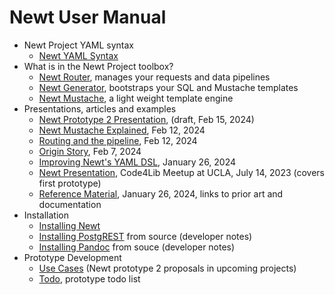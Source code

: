 
# Newt User Manual

- Newt Project YAML syntax
  - [Newt YAML Syntax](newt_yaml_syntax.md)
- What is in the Newt Project toolbox?
  - [Newt Router](newtrouter.1.md), manages your requests and data pipelines
  - [Newt Generator](newtgenerator.1.md), bootstraps your SQL and Mustache templates
  - [Newt Mustache](newtmustache.1.md), a light weight template engine
- Presentations, articles and examples
  - [Newt Prototype 2 Presentation](presentation2/), (draft, Feb 15, 2024)
  - [Newt Mustache Explained](newtmustache_explained.md), Feb 12, 2024
  - [Routing and the pipeline](data_router.md), Feb 12, 2024
  - [Origin Story](origin_story.md), Feb 7, 2024
  - [Improving Newt's YAML DSL](improving_the_type_dsl.md), January 26, 2024
  - [Newt Presentation](presentation/), Code4Lib Meetup at UCLA, July 14, 2023 (covers first prototype)
  - [Reference Material](reference_material.md), January 26, 2024, links to prior art and documentation
- Installation
  - [Installing Newt](INSTALL.md)
  - [Installing PostgREST](INSTALL-PostgREST.md) from source (developer notes)
  - [Installing Pandoc](INSTALL-Pandoc.md) from souce (developer notes)
- Prototype Development 
  - [Use Cases](use_cases.md) (Newt prototype 2 proposals in upcoming projects)
  - [Todo](TODO.md), prototype todo list
